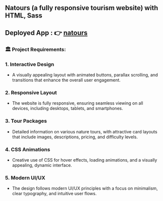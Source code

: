 ## Natours (a fully responsive tourism website) with HTML, Sass
## Deployed App : 👉 [natours](https://natours-complete.netlify.app/)
### 🏛 Project Requirements:
### 1. Interactive Design
- A visually appealing layout with animated buttons, parallax scrolling, and transitions that enhance the overall user engagement.
### 2. Responsive Layout
- The website is fully responsive, ensuring seamless viewing on all devices, including desktops, tablets, and smartphones.
### 3. Tour Packages
- Detailed information on various nature tours, with attractive card layouts that include images, descriptions, pricing, and difficulty levels.
### 4. CSS Animations
- Creative use of CSS for hover effects, loading animations, and a visually appealing, dynamic interface.
### 5. Modern UI/UX
- The design follows modern UI/UX principles with a focus on minimalism, clear typography, and intuitive user flows.
